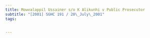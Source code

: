 ```yaml
---
title: Mowvalappil Ussainer s/o K Alikunhi v Public Prosecutor 
subtitle: "[2001] SGHC 191 / 20\_July\_2001"
tags:


---
```



